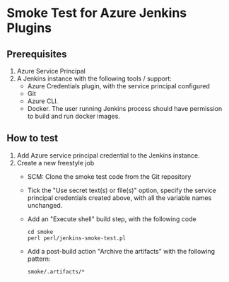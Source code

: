 # Smoke Test for Azure Jenkins Plugins

## Prerequisites

1. Azure Service Principal
2. A Jenkins instance with the following tools / support:
   * Azure Credentials plugin, with the service principal configured
   * Git
   * Azure CLI.
   * Docker. The user running Jenkins process should have permission to build and run docker images.

## How to test

1. Add Azure service principal credential to the Jenkins instance.
2. Create a new freestyle job
    * SCM: Clone the smoke test code from the Git repository
    * Tick the "Use secret text(s) or file(s)" option, specify the service principal credentials created above, 
       with all the variable names unchanged.
    * Add an "Execute shell" build step, with the following code
       
       ```
       cd smoke
       perl perl/jenkins-smoke-test.pl
       ```
       
    * Add a post-build action "Archive the artifacts" with the following pattern:
    
       ```
       smoke/.artifacts/*
       ```